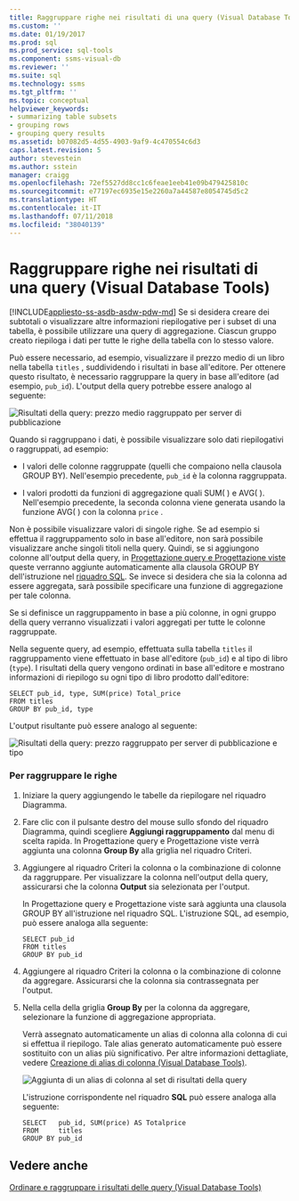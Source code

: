 ```yaml
---
title: Raggruppare righe nei risultati di una query (Visual Database Tools) | Microsoft Docs
ms.custom: ''
ms.date: 01/19/2017
ms.prod: sql
ms.prod_service: sql-tools
ms.component: ssms-visual-db
ms.reviewer: ''
ms.suite: sql
ms.technology: ssms
ms.tgt_pltfrm: ''
ms.topic: conceptual
helpviewer_keywords:
- summarizing table subsets
- grouping rows
- grouping query results
ms.assetid: b07082d5-4d55-4903-9af9-4c470554c6d3
caps.latest.revision: 5
author: stevestein
ms.author: sstein
manager: craigg
ms.openlocfilehash: 72ef5527dd8cc1c6feae1eeb41e09b479425810c
ms.sourcegitcommit: e77197ec6935e15e2260a7a44587e8054745d5c2
ms.translationtype: HT
ms.contentlocale: it-IT
ms.lasthandoff: 07/11/2018
ms.locfileid: "38040139"
---
```

# <a name="group-rows-in-query-results-visual-database-tools"></a>Raggruppare righe nei risultati di una query (Visual Database Tools)
[!INCLUDE[appliesto-ss-asdb-asdw-pdw-md](../../includes/appliesto-ss-asdb-asdw-pdw-md.md)]
Se si desidera creare dei subtotali o visualizzare altre informazioni riepilogative per i subset di una tabella, è possibile utilizzare una query di aggregazione. Ciascun gruppo creato riepiloga i dati per tutte le righe della tabella con lo stesso valore.  
  
Può essere necessario, ad esempio, visualizzare il prezzo medio di un libro nella tabella `titles` , suddividendo i risultati in base all'editore. Per ottenere questo risultato, è necessario raggruppare la query in base all'editore (ad esempio, `pub_id`). L'output della query potrebbe essere analogo al seguente:  
  
![Risultati della query: prezzo medio raggruppato per server di pubblicazione](../../ssms/visual-db-tools/media/dv3w9e1.gif "Risultati della query: prezzo medio raggruppato per server di pubblicazione")  
  
Quando si raggruppano i dati, è possibile visualizzare solo dati riepilogativi o raggruppati, ad esempio:  
  
-   I valori delle colonne raggruppate (quelli che compaiono nella clausola GROUP BY). Nell'esempio precedente, `pub_id` è la colonna raggruppata.  
  
-   I valori prodotti da funzioni di aggregazione quali SUM( ) e AVG( ). Nell'esempio precedente, la seconda colonna viene generata usando la funzione AVG( ) con la colonna `price` .  
  
Non è possibile visualizzare valori di singole righe. Se ad esempio si effettua il raggruppamento solo in base all'editore, non sarà possibile visualizzare anche singoli titoli nella query. Quindi, se si aggiungono colonne all'output della query, in [Progettazione query e Progettazione viste](../../ssms/visual-db-tools/query-and-view-designer-tools-visual-database-tools.md) queste verranno aggiunte automaticamente alla clausola GROUP BY dell'istruzione nel [riquadro SQL](../../ssms/visual-db-tools/sql-pane-visual-database-tools.md). Se invece si desidera che sia la colonna ad essere aggregata, sarà possibile specificare una funzione di aggregazione per tale colonna.  
  
Se si definisce un raggruppamento in base a più colonne, in ogni gruppo della query verranno visualizzati i valori aggregati per tutte le colonne raggruppate.  
  
Nella seguente query, ad esempio, effettuata sulla tabella `titles` il raggruppamento viene effettuato in base all'editore (`pub_id`) e al tipo di libro (`type`). I risultati della query vengono ordinati in base all'editore e mostrano informazioni di riepilogo su ogni tipo di libro prodotto dall'editore:  
  
```  
SELECT pub_id, type, SUM(price) Total_price  
FROM titles  
GROUP BY pub_id, type  
```  
  
L'output risultante può essere analogo al seguente:  
  
![Risultati della query: prezzo raggruppato per server di pubblicazione e tipo](../../ssms/visual-db-tools/media/dv3w9e2.gif "Risultati della query: prezzo raggruppato per server di pubblicazione e tipo")  
  
### <a name="to-group-rows"></a>Per raggruppare le righe  
  
1.  Iniziare la query aggiungendo le tabelle da riepilogare nel riquadro Diagramma.  
  
2.  Fare clic con il pulsante destro del mouse sullo sfondo del riquadro Diagramma, quindi scegliere **Aggiungi raggruppamento** dal menu di scelta rapida. In Progettazione query e Progettazione viste verrà aggiunta una colonna **Group By** alla griglia nel riquadro Criteri.  
  
3.  Aggiungere al riquadro Criteri la colonna o la combinazione di colonne da raggruppare. Per visualizzare la colonna nell'output della query, assicurarsi che la colonna **Output** sia selezionata per l'output.  
  
    In Progettazione query e Progettazione viste sarà aggiunta una clausola GROUP BY all'istruzione nel riquadro SQL. L'istruzione SQL, ad esempio, può essere analoga alla seguente:  
  
    ```  
    SELECT pub_id  
    FROM titles  
    GROUP BY pub_id  
    ```  
  
4.  Aggiungere al riquadro Criteri la colonna o la combinazione di colonne da aggregare. Assicurarsi che la colonna sia contrassegnata per l'output.  
  
5.  Nella cella della griglia **Group By** per la colonna da aggregare, selezionare la funzione di aggregazione appropriata.  
  
    Verrà assegnato automaticamente un alias di colonna alla colonna di cui si effettua il riepilogo. Tale alias generato automaticamente può essere sostituito con un alias più significativo. Per altre informazioni dettagliate, vedere [Creazione di alias di colonna (Visual Database Tools)](../../ssms/visual-db-tools/create-column-aliases-visual-database-tools.md).  
  
    ![Aggiunta di un alias di colonna al set di risultati della query](../../ssms/visual-db-tools/media/dv3w9e3.gif "Aggiunta di un alias di colonna al set di risultati della query")  
  
    L'istruzione corrispondente nel riquadro **SQL** può essere analoga alla seguente:  
  
    ```  
    SELECT   pub_id, SUM(price) AS Totalprice  
    FROM     titles  
    GROUP BY pub_id  
    ```  
  
## <a name="see-also"></a>Vedere anche  
[Ordinare e raggruppare i risultati delle query (Visual Database Tools)](../../ssms/visual-db-tools/sort-and-group-query-results-visual-database-tools.md)  
  
